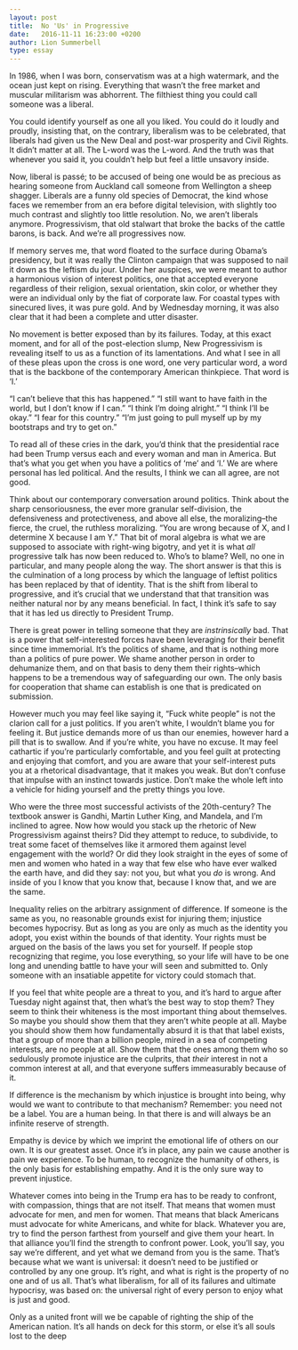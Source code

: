```yaml
---
layout: post
title:  No 'Us' in Progressive
date:   2016-11-11 16:23:00 +0200
author: Lion Summerbell
type: essay
---
```

In 1986, when I was born, conservatism was at a high watermark, and the ocean just kept on rising. Everything that wasn’t the free market and muscular militarism was abhorrent. The filthiest thing you could call someone was a liberal.

You could identify yourself as one all you liked. You could do it loudly and proudly, insisting that, on the contrary, liberalism was to be celebrated, that liberals had given us the New Deal and post-war prosperity and Civil Rights. It didn’t matter at all. The L-word was the L-word. And the truth was that whenever you said it, you couldn’t help but feel a little unsavory inside.

Now, liberal is passé; to be accused of being one would be as precious as hearing someone from Auckland call someone from Wellington a sheep shagger. Liberals are a funny old species of Democrat, the kind whose faces we remember from an era before digital television, with slightly too much contrast and slightly too little resolution. No, we aren’t liberals anymore. Progressivism, that old stalwart that broke the backs of the cattle barons, is back. And we’re all progressives now.

If memory serves me, that word floated to the surface during Obama’s presidency, but it was really the Clinton campaign that was supposed to nail it down as the leftism du jour. Under her auspices, we were meant to author a harmonious vision of interest politics, one that accepted everyone regardless of their religion, sexual orientation, skin color, or whether they were an individual only by the fiat of corporate law. For coastal types with sinecured lives, it was pure gold. And by Wednesday morning, it was also clear that it had been a complete and utter disaster.

No movement is better exposed than by its failures. Today, at this exact moment, and for all of the post-election slump, New Progressivism is revealing itself to us as a function of its lamentations. And what I see in all of these pleas upon the cross is one word, one very particular word, a word that is the backbone of the contemporary American thinkpiece. That word is ‘I.’

“I can’t believe that this has happened.” “I still want to have faith in the world, but I don’t know if I can.” “I think I’m doing alright.” “I think I’ll be okay.” “I fear for this country.” “I’m just going to pull myself up by my bootstraps and try to get on.”

To read all of these cries in the dark, you’d think that the presidential race had been Trump versus each and every woman and man in America. But that’s what you get when you have a politics of ‘me’ and ‘I.’ We are where personal has led political. And the results, I think we can all agree, are not good.

Think about our contemporary conversation around politics. Think about the sharp censoriousness, the ever more granular self-division, the defensiveness and protectiveness, and above all else, the moralizing–the fierce, the cruel, the ruthless moralizing. “You are wrong because of X, and I determine X because I am Y.” That bit of moral algebra is what we are supposed to associate with right-wing bigotry, and yet it is what _all_ progressive talk has now been reduced to. Who’s to blame? Well, no one in particular, and many people along the way. The short answer is that this is the culmination of a long process by which the language of leftist politics has been replaced by that of identity. That is the shift from liberal to progressive, and it’s crucial that we understand that that transition was neither natural nor by any means beneficial. In fact, I think it’s safe to say that it has led us directly to President Trump.

There is great power in telling someone that they are _instrinsically_ bad. That is a power that self-interested forces have been leveraging for their benefit since time immemorial. It’s the politics of shame, and that is nothing more than a politics of pure power. We shame another person in order to dehumanize them, and on that basis to deny them their rights–which happens to be a tremendous way of safeguarding our own. The only basis for cooperation that shame can establish is one that is predicated on submission.

However much you may feel like saying it, “Fuck white people” is not the clarion call for a just politics. If you aren’t white, I wouldn’t blame you for feeling it. But justice demands more of us than our enemies, however hard a pill that is to swallow. And if you’re white, you have no excuse. It may feel cathartic if you’re particularly comfortable, and you feel guilt at protecting and enjoying that comfort, and you are aware that your self-interest puts you at a rhetorical disadvantage, that it makes you weak. But don’t confuse that impulse with an instinct towards justice. Don’t make the whole left into a vehicle for hiding yourself and the pretty things you love.

Who were the three most successful activists of the 20th-century? The textbook answer is Gandhi, Martin Luther King, and Mandela, and I’m inclined to agree. Now how would you stack up the rhetoric of New Progressivism against theirs? Did they attempt to reduce, to subdivide, to treat some facet of themselves like it armored them against level engagement with the world? Or did they look straight in the eyes of some of men and women who hated in a way that few else who have ever walked the earth have, and did they say: not you, but what you _do_ is wrong. And inside of you I know that you know that, because I know that, and we are the same.

Inequality relies on the arbitrary assignment of difference. If someone is the same as you, no reasonable grounds exist for injuring them; injustice becomes hypocrisy. But as long as you are only as much as the identity you adopt, you exist within the bounds of that identity. Your rights must be argued on the basis of the laws you set for yourself. If people stop recognizing that regime, you lose everything, so your life will have to be one long and unending battle to have your will seen and submitted to. Only someone with an insatiable appetite for victory could stomach that.

If you feel that white people are a threat to you, and it’s hard to argue after Tuesday night against that, then what’s the best way to stop them? They seem to think their whiteness is the most important thing about themselves. So maybe you should show them that they aren’t white people at all. Maybe you should show them how fundamentally absurd it is that that label exists, that a group of more than a billion people, mired in a sea of competing interests, are no people at all. Show them that the ones among them who so sedulously promote injustice are the culprits, that _their_ interest in not a common interest at all, and that everyone suffers immeasurably because of it.

If difference is the mechanism by which injustice is brought into being, why would we want to contribute to that mechanism? Remember: you need not be a label. You are a human being. In that there is and will always be an infinite reserve of strength.

Empathy is device by which we imprint the emotional life of others on our own. It is our greatest asset. Once it’s in place, any pain we cause another is pain we experience. To be human, to recognize the humanity of others, is the only basis for establishing empathy. And it is the only sure way to prevent injustice.

Whatever comes into being in the Trump era has to be ready to confront, with compassion, things that are not itself. That means that women must advocate for men, and men for women. That means that black Americans must advocate for white Americans, and white for black. Whatever you are, try to find the person farthest from yourself and give them your heart. In that alliance you’ll find the strength to confront power. Look, you’ll say, you say we’re different, and yet what we demand from you is the same. That’s because what we want is universal: it doesn’t need to be justified or controlled by any one group. It’s right, and what is right is the property of no one and of us all. That’s what liberalism, for all of its failures and ultimate hypocrisy, was based on: the universal right of every person to enjoy what is just and good.

Only as a united front will we be capable of righting the ship of the American nation. It’s all hands on deck for this storm, or else it’s all souls lost to the deep <span class=“last-period”></span>
